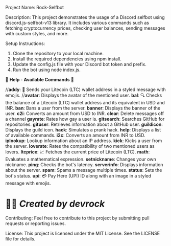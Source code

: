 Project Name: Rock-Selfbot

Description:
This project demonstrates the usage of a Discord selfbot using discord.js-selfbot-v13 library. It includes various commands such as fetching cryptocurrency prices, checking user balances, sending messages with custom styles, and more.

Setup Instructions:
1. Clone the repository to your local machine.
2. Install the required dependencies using npm install.
3. Update the config.js file with your Discord bot token and prefix.
4. Run the bot using node index.js.

🚀 **Help - Available Commands** 🚀

//**addy**: 🔑 Sends your Litecoin (LTC) wallet address in a styled message with emojis.
//**avatar**: Displays the avatar of the mentioned user.
**bal**: 🔍 Checks the balance of a Litecoin (LTC) wallet address and its equivalent in USD and INR.
**ban**: Bans a user from the server.
**banner**: Displays the banner of the user.
**c2i**: Converts an amount from USD to INR.
**clear**: Delete messages off a channel
**gayrate**: Rates how gay a user is.
**gitsearch**: Searches GitHub for repositories.
**gituser**: Retrieves information about a GitHub user.
**guildicon**: Displays the guild icon.
**hack**: Simulates a prank hack.
**help**: Displays a list of available commands.
**i2c**: Converts an amount from INR to USD.
**iplookup**: Lookup information about an IP address.
**kick**: Kicks a user from the server.
**loverate**: Rates the compatibility of two mentioned users as lovers.
**ltcprice**: 📈 Fetches the current price of Litecoin (LTC).
**math**: Evaluates a mathematical expression.
**setnickname**: Changes your own nickname.
**ping**: Checks the bot's latency.
**serverinfo**: Displays information about the server.
**spam**: Spams a message multiple times.
**status**: Sets the bot's status.
**upi**: 💳 Pay Here (UPI) ID along with an image in a styled message with emojis.

# 👨‍💻 *Created by devrock*

Contributing:
Feel free to contribute to this project by submitting pull requests or reporting issues.

License:
This project is licensed under the MIT License. See the LICENSE file for details.

